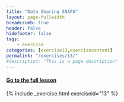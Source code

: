 ```yaml
---
title: "Data Sharing SNAFU"
layout: page-fullwidth
breadcrumb: true
header: false
hidefooter: false
tags:
    - exercise
categories: [exercise13,exercisecontent]
permalink: "/exercises/13/"
#description: "This is a page description"
---
```


<h4><a href="{{ site.url }}{{ site.baseurl }}/modules/3/d">Go to the full lesson</a></h4>
{% include _exercise.html exerciseid="13" %}
